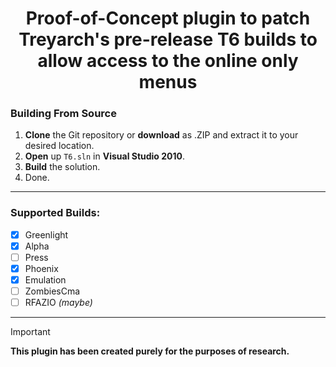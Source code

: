 <div align="center">

# Proof-of-Concept plugin to patch Treyarch's pre-release T6 builds to allow access to the online only menus

</div>

### Building From Source
1. **Clone** the Git repository or **download** as .ZIP and extract it to your desired location.
2. **Open** up `T6.sln` in **Visual Studio 2010**.
3. **Build** the solution.
4. Done.

----

### Supported Builds:
- [x] Greenlight
- [x] Alpha
- [ ] Press
- [x] Phoenix
- [x] Emulation
- [ ] ZombiesCma
- [ ] RFAZIO *(maybe)*

----

> [!IMPORTANT]
> **This plugin has been created purely for the purposes of research.**
